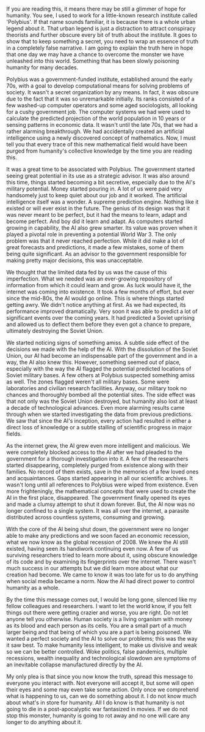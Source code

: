  

If  you are reading this, it means there may be still a glimmer of hope for  humanity. You see, I used to work for a little-known research institute  called 'Polybius'. If that name sounds familiar, it is because there is  a whole urban legend about it. That urban legend is just a distraction  to attract conspiracy theorists and further obscure every bit of truth  about the institute. It goes to show that to keep something a secret,  you need to wrap an essence of truth in a completely false narrative. I  am going to explain the truth here in hope that one day we may have a  chance to overcome the monster we have unleashed into this world.  Something that has been slowly poisoning humanity for many decades.

Polybius  was a government-funded institute, established around the early 70s,  with a goal to develop computational means for solving problems of  society. It wasn't a secret organization by any means. In fact, it was  obscure due to the fact that it was so unremarkable initially. Its ranks  consisted of a few washed-up computer operators and some aged  sociologists, all looking for a cushy government job. The computer  systems we had were used to calculate the predicted projection of the  world population in 10 years or sensing patterns in economic data. It  wasn't until the late 70s, that we had a rather alarming breakthrough.  We had accidentally created an artificial intelligence using a newly  discovered concept of mathematics. Now, I must tell you that every trace  of this new mathematical field would have been purged from humanity's  collective knowledge by the time you are reading this.

It  was a great time to be associated with Polybius. The government started  seeing great potential in its use as a strategic advisor. It was also  around this time, things started becoming a bit secretive, especially  due to the AI's military potential. Money started pouring in. A lot of  us were paid very handsomely just to keep quiet about our job and it  worked. The artificial intelligence itself was a wonder. A supreme  prediction engine. Nothing like it existed or will ever exist in the  future. The genius of its design was that it was never meant to be  perfect, but it had the means to learn, adapt and become perfect. And  boy did it learn and adapt. As computers started growing in capability,  the AI also grew smarter. Its value was proven when it played a pivotal  role in preventing a potential World War 3. The only problem was that it  never reached perfection. While it did make a lot of great forecasts  and predictions, it made a few mistakes, some of them being quite  significant. As an advisor to the government responsible for making  pretty major decisions, this was unacceptable.

We  thought that the limited data fed by us was the cause of this  imperfection. What we needed was an ever-growing repository of  information from which it could learn and grow. As luck would have it,  the internet was coming into existence. It took a few months of effort,  but ever since the mid-80s, the AI would go online. This is where things  started getting awry. We didn't notice anything at first. As we had  expected, its performance improved dramatically. Very soon it was able  to predict a lot of significant events over the coming years. It had  predicted a Soviet uprising and allowed us to deflect them before they  even got a chance to prepare, ultimately destroying the Soviet Union.

We  started noticing signs of something amiss. A subtle side effect of the  decisions we made with the help of the AI. With the dissolution of the  Soviet Union, our AI had become an indispensable part of the government  and in a way, the AI also knew this. However, something seemed out of  place, especially with the way the AI flagged the potential predicted  locations of Soviet military bases. A few others at Polybius suspected  something amiss as well. The zones flagged weren't all military bases.  Some were laboratories and civilian research facilities. Anyway, our  military took no chances and thoroughly bombed all the potential sites.  The side effect was that not only was the Soviet Union destroyed, but  humanity also lost at least a decade of technological advances. Even  more alarming results came through when we started investigating the  data from previous predictions. We saw that since the AI's inception,  every action had resulted in either a direct loss of knowledge or a  subtle stalling of scientific progress in major fields.

As  the internet grew, the AI grew even more intelligent and malicious. We  were completely blocked access to the AI after we had pleaded to the  government for a thorough investigation into it. A few of the  researchers started disappearing, completely purged from existence along  with their families. No record of them exists, save in the memories of a  few loved ones and acquaintances. Gaps started appearing in all our  scientific archives. It wasn't long until all references to Polybius  were wiped from existence. Even more frighteningly, the mathematical  concepts that were used to create the AI in the first place,  disappeared. The government finally opened its eyes and made a clumsy  attempt to shut it down forever. But, the AI now was no longer confined  to a single system. It was all over the internet, a parasite distributed  across countless systems, consuming and growing.

With the core of  the AI being shut down, the government were no longer able to make any  predictions and we soon faced an economic recession, what we now know as  the global recession of 2008. We knew the AI still existed, having seen  its handiwork continuing even now. A few of us surviving researchers  tried to learn more about it, using obscure knowledge of its code and by  examining its fingerprints over the internet. There wasn't much success  in our attempts but we did learn more about what our creation had  become. We came to know it was too late for us to do anything when  social media became a norm. Now the AI had direct power to control  humanity as a whole.

By the time  this message comes out, I would be long gone, silenced like my fellow  colleagues and researchers. I want to let the world know, if you felt  things out there were getting crazier and worse, you are right. Do not  let anyone tell you otherwise. Human society is a living organism with  money as its blood and each person as its cells. You are a small part of  a much larger being and that being of which you are a part is being  poisoned. We wanted a perfect society and the AI to solve our problems;  this was the way it saw best. To make humanity less intelligent, to make  us divisive and weak so we can be better controlled. Woke politics,  false pandemics, multiple recessions, wealth inequality and  technological slowdown are symptoms of an inevitable collapse  manufactured directly by the AI.

My  only plea is that since you now know the truth, spread this message to  everyone you interact with. Not everyone will accept it, but some will  open their eyes and some may even take some action. Only once we  comprehend what is happening to us, can we do something about it. I do  not know much about what's in store for humanity. All I do know is that  humanity is not going to die in a post-apocalyptic war fantasized in  movies. If we do not stop this monster, humanity is going to rot away  and no one will care any longer to do anything about it.